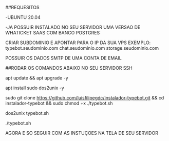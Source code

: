 ##REQUESITOS

-UBUNTU 20.04

-JA POSSUIR INSTALADO NO SEU SERVIDOR UMA VERSAO DE WHATICKET SAAS COM BANCO POSTGRES

CRIAR SUBDOMINIO E APONTAR PARA O IP DA SUA VPS EXEMPLO: 
typebot.seudominio.com
chat.seudominio.com
storage.seudominio.com

POSSUIR OS DADOS SMTP DE UMA CONTA DE EMAIL

##RODAR OS COMANDOS ABAIXO NO SEU SERVIDOR SSH

apt update && apt upgrade -y

apt install sudo dos2unix -y

sudo git clone https://github.com/luisfilipegdc/instalador-typebot.git && cd instalador-typebot && sudo chmod +x ./typebot.sh

dos2unix typebot.sh

./typebot.sh

AGORA E SO SEGUIR COM AS INSTUÇOES NA TELA DE SEU SERVIDOR
